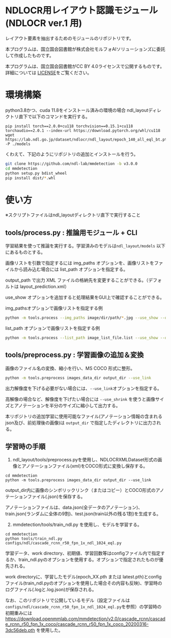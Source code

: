 # NDLOCR用レイアウト認識モジュール(NDLOCR ver.1 用)

レイアウト要素を抽出するためのモジュールのリポジトリです。

本プログラムは、国立国会図書館が株式会社モルフォAIソリューションズに委託して作成したものです。

本プログラムは、国立国会図書館がCC BY 4.0ライセンスで公開するものです。詳細については
[LICENSE](./LICENSE
)をご覧ください。

# 環境構築

python3.8かつ、cuda 11.8をインストール済みの環境の場合
ndl_layoutディレクトリ直下で以下のコマンドを実行する。
```
pip install torch==2.0.0+cu118 torchvision==0.15.1+cu118 torchaudio==2.0.1 --index-url https://download.pytorch.org/whl/cu118
wget https://lab.ndl.go.jp/dataset/ndlocr/ndl_layout/epoch_140_all_eql_bt.pth -P ./models
```

くわえて、下記のようにリポジトリの追加とインストールを行う。

```bash
git clone https://github.com/ndl-lab/mmdetection -b v3.0.0
cd mmdetection
python setup.py bdist_wheel
pip install dist/*.whl
```


# 使い方
※スクリプトファイルはndl_layoutディレクトリ直下で実行すること

## tools/process.py : 推論用モジュール + CLI

学習結果を使って推論を実行する。学習済みのモデルは`ndl_layout/models` 以下にあるものとする。

画像リストを引数で指定するには img_paths オプションを、画像リストをファイルから読み込む場合には list_path オプションを指定する。

output_path で出力 XML ファイルの格納先を変更することができる。（デフォルトは layout_prediction.xml）

use_show オプションを追加すると処理結果をGUI上で確認することができる。

img_pathsオプションで画像リストを指定する例
```bash
python -m tools.process --img_paths image/dir/path/*.jpg --use_show --output_path layout_prediction.xml --config ./models/ndl_layout_config.py --checkpoint ./models/epoch_140_all_eql_bt.pth
```

list_path オプションで画像リストを指定する例
```bash
python -m tools.process --list_path image_list_file.list --use_show --output_path layout_prediction.xml --config ./models/ndl_layout_config.py --checkpoint ./models/epoch_140_all_eql_bt.pth
```

## tools/preprocess.py : 学習画像の追加＆変換

画像のファイル名の変換、縮小を行い、MS COCO 形式に整形。

```bash
python -m tools.preprocess images_data_dir output_dir --use_link
```

出力解像度を下げる必要がない場合には、`--use_link`オプションを指定する。

高解像の場合など、解像度を下げたい場合には `--use_shrink` を使うと画像サイズとアノテーションを半分のサイズに縮小して出力する。

本リポジトリの追加学習に使用可能なファイル(アノテーション情報の含まれるjson及び、前処理後の画像)は `output_dir` で指定したディレクトリに出力される。 


## 学習時の手順
1) ndl_layout/tools/preprocess.pyを使用し、NDLOCRXMLDataset形式の画像とアノテーションファイル(xml)をCOCO形式に変換し保存する。
```
cd mmdetection
python -m tools.preprocess images_data_dir output_dir --use_link
```
output_dir内に画像のシンボリックリンク（またはコピー）とCOCO形式のアノテーションファイル(.json)を保存する。

アノテーションファイルは、data.json(全データのアノテーション)、train.json(ランダムに全体の9割)、test.json(train以外の残る1割)を生成する。

2) mmdetection/tools/train_ndl.py を使用し、モデルを学習する。
```
cd mmdetection
python tools/train_ndl.py configs/ndl/cascade_rcnn_r50_fpn_1x_ndl_1024_eql.py
```
学習データ、work directory、初期値、学習回数等はconfigファイル内で指定するか、train_ndl.pyのオプションを使用する。オプションで指定されたものが優先される。

work directoryに、学習したモデル(epoch_XX.pth または latest.pth)とconfigファイル(train_ndl.pyのオプションを使用した場合その内容も反映)、学習時のログファイル(.logと.log.json)が保存される。

なお、このリポジトリで公開しているモデル（設定ファイルは`configs/ndl/cascade_rcnn_r50_fpn_1x_ndl_1024_eql.py`を参照）の学習時の初期重みには
https://download.openmmlab.com/mmdetection/v2.0/cascade_rcnn/cascade_rcnn_r50_fpn_1x_coco/cascade_rcnn_r50_fpn_1x_coco_20200316-3dc56deb.pth
を使用した。
